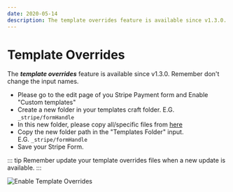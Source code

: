```yaml
---
date: 2020-05-14
description: The template overrides feature is available since v1.3.0. Remember don't change the input names.
---
```


# Template Overrides

The _**template overrides**_ feature is available since v1.3.0. Remember don't change the input names.

*   Please go to the edit page of you Stripe Payment form and Enable "Custom templates"
*   Create a new folder in your templates craft folder. E.G. `_stripe/formHandle`
*   In this new folder, please copy all/specific files from [here](https://github.com/enupal/stripe/tree/master/src/templates/_frontend)
*   Copy the new folder path in the "Templates Folder" input. E.G. `_stripe/formHandle`
*   Save your Stripe Form.

::: tip
Remember update your template overrides files when a new update is available.
:::

![Enable Template Overrides](https://enupal.com/assets/docs/42-stripe-payments.png)
